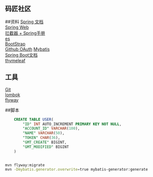 ## 码匠社区

##资料
[Spring 文档](https://spring.io/guides)  
[Spring Web](https://spring.io/guides/gs/serving-web-content/)  
[拦截器 + Spring手册](https://docs.spring.io/spring-framework/docs/5.0.3.RELEASE/spring-framework-reference/web.html#mvc-config-interceptors)  
[es](https://elasticsearch.cn/explore)  
[BootStrap](https://v3.bootcss.com/)  
[Github OAuth](https://docs.github.com/cn/developers/apps/building-oauth-apps/creating-an-oauth-app)
[Mybatis](http://mybatis.org/spring-boot-starter/mybatis-spring-boot-autoconfigure/)  
[Spring Boot文档](https://docs.spring.io/spring-boot/docs/2.0.0.RC2/reference/htmlsingle/)  
[thymeleaf](https://www.thymeleaf.org/doc/tutorials/3.0/usingthymeleaf.html#setting-attribute-values)  



## 工具
[Git](https://git-scm.com/downloads)   
[lombok](https://projectlombok.org/setup/maven)  
[flyway](https://flywaydb.org/documentation/getstarted/firststeps/maven)  

##脚本
```sql
    CREATE TABLE USER(
        "ID" INT AUTO_INCREMENT PRIMARY KEY NOT NULL,
        "ACCOUNT_ID" VARCHAR(100),
        "NAME" VARCHAR(50),
        "TOKEN" CHAR(36),
        "GMT_CREATE" BIGINT,
        "GMT_MODIFIED" BIGINT
    )
    

```
```bash
mvn flyway:migrate
mvn -Dmybatis.generator.overwrite=true mybatis-generator:generate
```